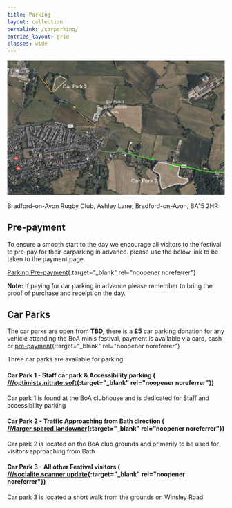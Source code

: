 ```yaml
---
title: Parking
layout: collection
permalink: /carparking/
entries_layout: grid
classes: wide
---
```


<div class="map-container">
    <!-- Replace the src attribute with the URL of your map image -->
    <img src="/assets/images/maps/gettingheremap.jpg" alt="Map Image">
    <!-- Use Font Awesome for the map icon -->
    <p><i class="fas fa-map-marker-alt"></i> Bradford-on-Avon Rugby Club, Ashley Lane, Bradford-on-Avon, BA15 2HR</p>
</div>

## Pre-payment
To ensure a smooth start to the day we encourage all visitors to the festival to pre-pay for their carparking in advance. please use the below link to be taken to the payment page.

[<i class="fas fa-parking"></i> Parking Pre-payment](https://boarugbyclub.square.site/product/boa-minis-festival-2024-car-parking/136?cs=true&cst=custom){:target="_blank" rel="noopener noreferrer"}

<i class="fas fa-exclamation-triangle" style="color: #ffcc00;"></i> **Note:** If paying for car parking in advance please remember to bring the proof of purchase and receipt on the day.

## Car Parks
The car parks are open from **TBD**, there is a **£5** car parking donation for any vehicle attending the BoA minis festival, payment is available via card, cash or [pre-payment](https://boarugbyclub.square.site/product/boa-minis-festival-2024-car-parking/136?cs=true&cst=custom){:target="_blank" rel="noopener noreferrer"}

Three car parks are available for parking:
#### Car Park 1 - Staff car park & Accessibility parking (<i class="fas fa-map-marker-alt"></i> [///optimists.nitrate.soft](https://what3words.com////optimists.nitrate.soft){:target="_blank" rel="noopener noreferrer"})
Car park 1 is found at the BoA clubhouse and is dedicated for Staff and accessibility parking

#### Car Park 2 - Traffic Approaching from Bath direction (<i class="fas fa-map-marker-alt"></i> [///larger.spared.landowner](https://what3words.com/larger.spared.landowner){:target="_blank" rel="noopener noreferrer"})
Car park 2 is located on the BoA club grounds and primarily to be used for visitors approaching from Bath

#### Car Park 3 - All other Festival visitors (<i class="fas fa-map-marker-alt"></i> [///socialite.scanner.update](https://what3words.com/socialite.scanner.update){:target="_blank" rel="noopener noreferrer"})

Car park 3 is located a short walk from the grounds on Winsley Road. 


